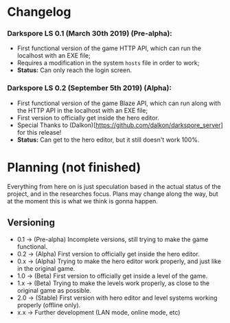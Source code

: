 # Changelog

### Darkspore LS 0.1 (March 30th 2019) (Pre-alpha):
- First functional version of the game HTTP API, which can run the localhost with an EXE file;
- Requires a modification in the system `hosts` file in order to work;
- **Status:** Can only reach the login screen.

### Darkspore LS 0.2 (September 5th 2019) (Alpha):
- First functional version of the game Blaze API, which can run along with the HTTP API in the localhost with an EXE file;
- First version to officially get inside the hero editor.
- Special Thanks to (Dalkon)[https://github.com/dalkon/darkspore_server] for this release! 
- **Status:** Can get to the hero editor, but it still doesn't work 100%.

# Planning (not finished)
Everything from here on is just speculation based in the actual status of the project, and in the researches focus. Plans may change along the way, but at the moment this is what we think is gonna happen.

## Versioning
- 0.1 -> (Pre-alpha) Incomplete versions, still trying to make the game functional.
- 0.2 -> (Alpha) First version to officially get inside the hero editor.
- 0.x -> (Alpha) Trying to make the hero editor work properly, and just like in the original game.
- 1.0 -> (Beta) First version to officially get inside a level of the game.
- 1.x -> (Beta) Trying to make the levels work properly, as close to the original game as possible.
- 2.0 -> (Stable) First version with hero editor and level systems working properly (offline only).
- x.x -> Further development (LAN mode, online mode, etc)
